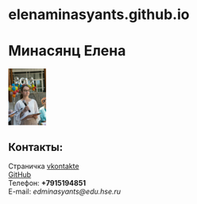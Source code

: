 # elenaminasyants.github.io


  <!doctype html>
 <html>
  <head>
   <meta charset="utf-8">
   <title>Мой паспортъ</title>
  </head>
  <body>
   <left><h1>Минасянц Елена</h1></left>
   <left><img alt="Это моё фото" width="15%" src="me.jpg"></left>
   <br/>
   <h2>Контакты:</h2>
   Страничка <a href=https://vk.com/e.minasyants/>vkontakte</a>
   <br/>
   <a href=https://github.com/elenaminasyants>GitHub</a>
   <br/>
   Телефон: <b>+7915194851</b>
   <br/>
   E-mail: <i>edminasyants@edu.hse.ru</i>
  </body>
 </html>
